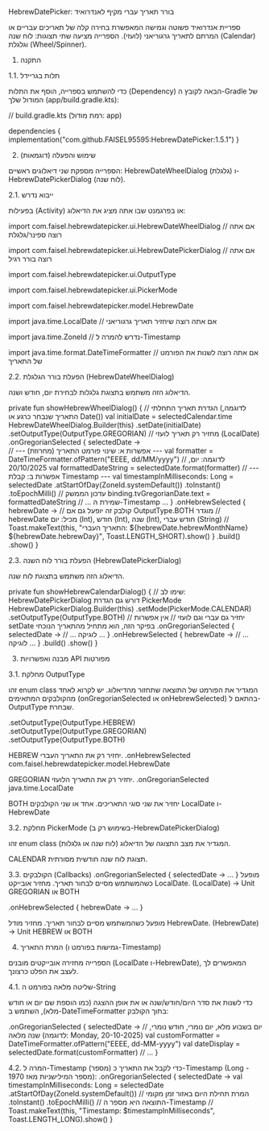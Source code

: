  HebrewDatePicker: בורר תאריך עברי מקיף לאנדרואיד

ספריית אנדרואיד פשוטה וגמישה המאפשרת בחירה קלה של תאריכים עבריים או המרתם לתאריך גרגוריאני (לועזי). הספרייה מציעה שתי תצוגות: לוח שנה (Calendar) וגלגלת (Wheel/Spinner).

1. התקנה

1.1. תלות בגריידל

כדי להשתמש בספרייה, הוסף את התלות (Dependency) הבאה לקובץ ה-Gradle של המודול שלך (app/build.gradle.kts):

// build.gradle.kts (רמת מודול: app)

dependencies {
    implementation("com.github.FAISEL95595:HebrewDatePicker:1.5.1") 
}

2. שימוש והפעלה (דוגמאות)

הספרייה מספקת שני דיאלוגים ראשיים: HebrewDateWheelDialog (גלגלת) ו-HebrewDatePickerDialog (לוח שנה).

2.1. ייבוא נדרש

בפעילות (Activity) או בפרגמנט שבו אתה מציג את הדיאלוג:

import com.faisel.hebrewdatepicker.ui.HebrewDateWheelDialog // אם אתה רוצה ספינר/גלגלת

import com.faisel.hebrewdatepicker.ui.HebrewDatePickerDialog // אם אתה רוצה בורר רגיל

import com.faisel.hebrewdatepicker.ui.OutputType

import com.faisel.hebrewdatepicker.ui.PickerMode

import com.faisel.hebrewdatepicker.model.HebrewDate

import java.time.LocalDate // אם אתה רוצה שיחזיר תאריך גרגוריאני

import java.time.ZoneId // נדרש להמרה ל-Timestamp

import java.time.format.DateTimeFormatter // אם אתה רוצה לשנות את הפורמט של התאריך



2.2. הפעלת בורר הגלגלת (HebrewDateWheelDialog)

הדיאלוג הזה משתמש בתצוגת גלגלות לבחירת יום, חודש ושנה.

private fun showHebrewWheelDialog() {
    // הגדרת תאריך התחלתי (לדוגמה, התאריך שנבחר כרגע או Date())
    val initialDate = selectedCalendar.time 
    HebrewDateWheelDialog.Builder(this)
        .setDate(initialDate) 
        .setOutputType(OutputType.GREGORIAN) // מחזיר רק תאריך לועזי (LocalDate)
        .onGregorianSelected { selectedDate ->   
            // --- אפשרות א: שינוי פורמט התאריך (מחרוזת) ---
            val formatter = DateTimeFormatter.ofPattern("EEEE, dd/MM/yyyy") // לדוגמה: יום, 20/10/2025
            val formattedDateString = selectedDate.format(formatter)
            // --- אפשרות ב: קבלת Timestamp ---
            val timestampInMilliseconds: Long = selectedDate
                .atStartOfDay(ZoneId.systemDefault()) 
                .toInstant()
                .toEpochMilli()
            // עדכון הממשק
            binding.tvGregorianDate.text = formattedDateString
            // ... שמירת ה-Timestamp ...
        }
        .onHebrewSelected { hebrewDate ->
             // קולבק זה יופעל גם אם OutputType.BOTH מוגדר
             // hebrewDate מכיל: יום (Int), חודש (Int), שנה (Int), חודש עברי (String)
             // Toast.makeText(this, "התאריך העברי: ${hebrewDate.hebrewMonthName} ${hebrewDate.hebrewDay}", Toast.LENGTH_SHORT).show()
        }
        .build()
        .show()
}


2.3. הפעלת בורר לוח השנה (HebrewDatePickerDialog)

הדיאלוג הזה משתמש בתצוגת לוח שנה.

private fun showHebrewCalendarDialog() {
    // שימו לב: HebrewDatePickerDialog דורש גם הגדרת PickerMode
    HebrewDatePickerDialog.Builder(this)
        .setMode(PickerMode.CALENDAR)
        .setOutputType(OutputType.BOTH) // יחזיר גם עברי וגם לועזי
        // אין אפשרות setDate בפיקר הזה, הוא מתחיל מהתאריך הנוכחי
        .onGregorianSelected { selectedDate -> 
            // ... לוגיקה ...
        }
        .onHebrewSelected { hebrewDate ->
             // ... לוגיקה ...
        }
        .build()
        .show()
}


3. מבנה ואפשרויות API מפורטות

3.1. מחלקת OutputType

זהו enum class המגדיר את הפורמט של התוצאה שתחזור מהדיאלוג. יש לקרוא לאחד מהקולבקים המתאימים (onGregorianSelected או onHebrewSelected) בהתאם ל-OutputType שבחרת.



.setOutputType(OutputType.HEBREW)
.setOutputType(OutputType.GREGORIAN)
.setOutputType(OutputType.BOTH)




HEBREW
יחזיר רק את התאריך העברי.
.onHebrewSelected
com.faisel.hebrewdatepicker.model.HebrewDate





GREGORIAN
יחזיר רק את התאריך הלועזי.
.onGregorianSelected
java.time.LocalDate




BOTH
יחזיר את שני סוגי התאריכים.
אחד או שני הקולבקים
LocalDate ו-HebrewDate

3.2. מחלקת PickerMode (בשימוש רק ב-HebrewDatePickerDialog)

זהו enum class המגדיר את מצב התצוגה של הדיאלוג (לוח שנה או גלגלות).


CALENDAR
תצוגת לוח שנה חודשית מסורתית.

3.3. הקולבקים (Callbacks)
.onGregorianSelected { selectedDate -> ... }
מופעל כשהמשתמש מסיים לבחור תאריך. מחזיר אובייקט LocalDate.
(LocalDate) -> Unit
GREGORIAN או BOTH

.onHebrewSelected { hebrewDate -> ... }

מופעל כשהמשתמש מסיים לבחור תאריך. מחזיר מודל HebrewDate.
(HebrewDate) -> Unit
HEBREW או BOTH

4. המרת התאריך (גמישות בפורמט ו-Timestamp)

הספרייה מחזירה אובייקטים מובנים (LocalDate ו-HebrewDate), המאפשרים לך לעצב את הפלט כרצונך.

4.1. שליטה מלאה בפורמט ה-String

כדי לשנות את סדר היום/חודש/שנה או את אופן ההצגה (כמו הוספת שם יום או חודש מלא), השתמש ב-DateTimeFormatter בתוך הקולבק:

.onGregorianSelected { selectedDate ->
    // יום בשבוע מלא, יום נומרי, חודש נומרי, שנה מלאה (לדוגמה: Monday, 20-10-2025)
    val customFormatter = DateTimeFormatter.ofPattern("EEEE, dd-MM-yyyy") 
    val dateDisplay = selectedDate.format(customFormatter)
    // ...
}


4.2. המרה ל-Timestamp (מספר)
כדי לקבל את התאריך כ-Timestamp (Long - מספר המילישניות מאז $1970$):
.onGregorianSelected { selectedDate ->
    val timestampInMilliseconds: Long = selectedDate
        .atStartOfDay(ZoneId.systemDefault()) // המרת תחילת היום באזור זמן מקומי
        .toInstant()
        .toEpochMilli() // התוצאה היא מספר ה-Timestamp
    // Toast.makeText(this, "Timestamp: $timestampInMilliseconds", Toast.LENGTH_LONG).show()
}
